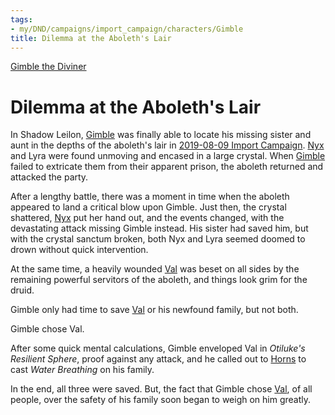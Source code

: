 ```yaml
---
tags:
- my/DND/campaigns/import_campaign/characters/Gimble
title: Dilemma at the Aboleth's Lair
---
```



[Gimble the Diviner](/dnd/characters/gimble-the-diviner/)

# Dilemma at the Aboleth's Lair

In Shadow Leilon, [Gimble](/dnd/characters/gimble-the-diviner/) was finally able to locate his missing sister and aunt in the depths of the aboleth's lair in [2019-08-09 Import Campaign](/dnd/2019-08-09-import-campaign/). [Nyx](/dnd/characters/npcs/nyx/) and Lyra were found unmoving and encased in a large crystal. When [Gimble](/dnd/characters/gimble-the-diviner/) failed to extricate them from their apparent prison, the aboleth returned and attacked the party.

After a lengthy battle, there was a moment in time when the aboleth appeared to land a critical blow upon Gimble. Just then, the crystal shattered, [Nyx](/dnd/characters/npcs/nyx/) put her hand out, and the events changed, with the devastating attack missing Gimble instead. His sister had saved him, but with the crystal sanctum broken, both Nyx and Lyra seemed doomed to drown without quick intervention.

At the same time, a heavily wounded [Val](/dnd/characters/val/) was beset on all sides by the remaining powerful servitors of the aboleth, and things look grim for the druid.

Gimble only had time to save [Val](/dnd/characters/val/) or his newfound family, but not both.

Gimble chose Val.

After some quick mental calculations, Gimble enveloped Val in *Otiluke's Resilient Sphere*, proof against any attack, and he called out to [Horns](/dnd/characters/horns/) to cast *Water Breathing* on his family.

In the end, all three were saved. But, the fact that Gimble chose [Val](/dnd/characters/val/), of all people, over the safety of his family soon began to weigh on him greatly.